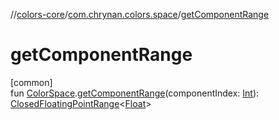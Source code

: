 //[colors-core](../../index.md)/[com.chrynan.colors.space](index.md)/[getComponentRange](get-component-range.md)

# getComponentRange

[common]\
fun [ColorSpace](-color-space/index.md).[getComponentRange](get-component-range.md)(componentIndex: [Int](https://kotlinlang.org/api/latest/jvm/stdlib/kotlin/-int/index.html)): [ClosedFloatingPointRange](https://kotlinlang.org/api/latest/jvm/stdlib/kotlin.ranges/-closed-floating-point-range/index.html)&lt;[Float](https://kotlinlang.org/api/latest/jvm/stdlib/kotlin/-float/index.html)&gt;
